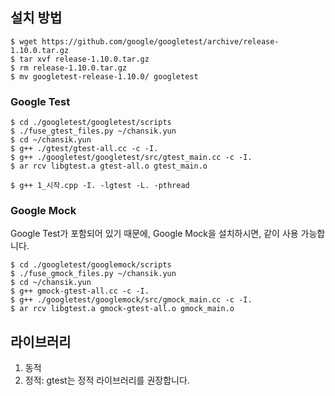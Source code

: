 ## 설치 방법
```
$ wget https://github.com/google/googletest/archive/release-1.10.0.tar.gz
$ tar xvf release-1.10.0.tar.gz
$ rm release-1.10.0.tar.gz
$ mv googletest-release-1.10.0/ googletest
```
### Google Test
```
$ cd ./googletest/googletest/scripts
$ ./fuse_gtest_files.py ~/chansik.yun
$ cd ~/chansik.yun
$ g++ ./gtest/gtest-all.cc -c -I.
$ g++ ./googletest/googletest/src/gtest_main.cc -c -I.
$ ar rcv libgtest.a gtest-all.o gtest_main.o

$ g++ 1_시작.cpp -I. -lgtest -L. -pthread
```
### Google Mock
 Google Test가 포함되어 있기 때문에, Google Mock을 설치하시면, 같이 사용 가능합니다.
```
$ cd ./googletest/googlemock/scripts
$ ./fuse_gmock_files.py ~/chansik.yun
$ cd ~/chansik.yun
$ g++ gmock-gtest-all.cc -c -I.
$ g++ ./googletest/googlemock/src/gmock_main.cc -c -I.
$ ar rcv libgtest.a gmock-gtest-all.o gmock_main.o
```




## 라이브러리
1. 동적
2. 정적: gtest는 정적 라이브러리를 권장합니다.
